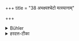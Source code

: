 +++
title = "38 अभक्ष्यश्चेटो मत्स्यानाम्"

+++

<details><summary>Bühler</summary>

38. Amongst fishes, the Ceta ought not to be eaten,
</details>

<details><summary>हरदत्त-टीका</summary>

## सूत्रम्
अभक्ष्यश्चेटो मत्स्यानाम् ॥ ३८॥  
### टिप्पनी
मत्स्यानां मध्ये चेटाख्यो मत्स्यो न भक्ष्यः ॥ ३८ ॥
</details>
